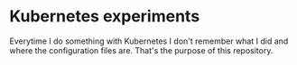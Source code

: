 # Kubernetes experiments

Everytime I do something with Kubernetes I don't remember what I did and where the configuration files are. That's the purpose of this repository.

